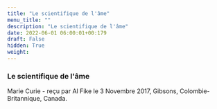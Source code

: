```yaml
---
title: "Le scientifique de l'âme"
menu_title: ""
description: "Le scientifique de l'âme"
date: 2022-06-01 06:00:01+00:179
draft: False
hidden: True
weight:
---
```

### Le scientifique de l'âme

Marie Curie - reçu par Al Fike le 3 Novembre 2017, Gibsons, Colombie-Britannique, Canada.



